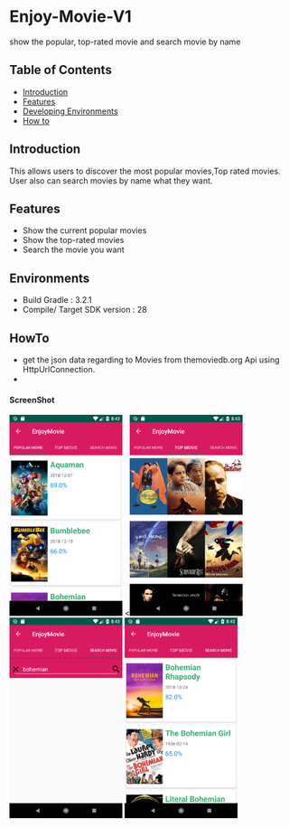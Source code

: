 # Enjoy-Movie-V1
show the popular, top-rated movie and search movie by name

## Table of Contents

- [Introduction](#introduction)
- [Features](#features)
- [Developing Environments](#environments)
- [How to](#Howto)

## Introduction
This allows users to discover the most popular movies,Top rated movies.
User also can search movies by name what they want.
## Features
* Show the current popular movies
* Show the top-rated movies
* Search the movie you want

## Environments
- Build Gradle : 3.2.1
- Compile/ Target SDK version : 28

## HowTo
- get the json data regarding to Movies from themoviedb.org Api using HttpUrlConnection.
- 


#### ScreenShot
<img src="https://github.com/sangaelee/Enjoy-Movie-V1/blob/master/screenshot/Screenshot_1.png" width="200"></img>    <<img src="https://github.com/sangaelee/Enjoy-Movie-V1/blob/master/screenshot/Screenshot_2.png" width="200"></img>    <img src="https://github.com/sangaelee/Enjoy-Movie-V1/blob/master/screenshot/Screenshot_3.png" width="200"></img>    <img src="https://github.com/sangaelee/Enjoy-Movie-V1/blob/master/screenshot/Screenshot_4.png" width="200"></img>   

